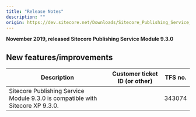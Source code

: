 ```yaml
---
title: "Release Notes"
description: ""
origin: https://dev.sitecore.net/Downloads/Sitecore_Publishing_Service_Module/9x/Sitecore_Publishing_Service_Module_930/Release_Notes
---
```


**November 2019, released Sitecore Publishing Service Module 9.3.0**

## New features/improvements

 | Description | Customer ticket ID (or other) | TFS no. |
 | --- | --- | --- |
 | Sitecore Publishing Service Module 9.3.0 is compatible with Sitecore XP 9.3.0. |  | 343074 |